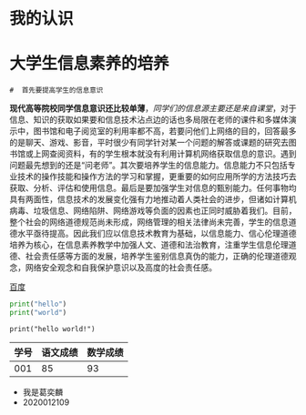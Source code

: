 # 我的认识

# 大学生信息素养的培养

	#  首先要提高学生的信息意识

**现代高等院校同学信息意识还比较单薄**，*同学们的信息源主要还是来自课堂*，对于信息、知识的获取如果要和信息技术沾点边的话也多局限在老师的课件和多媒体演示中，图书馆和电子阅览室的利用率都不高，若要问他们上网络的目的，回答最多的是聊天、游戏、影音，平时很少有同学针对某一个问题的解答或课题的研究去图书馆或上网查阅资料，有的学生根本就没有利用计算机网络获取信息的意识。遇到问题最先想到的还是“问老师”。其次要培养学生的信息能力。信息能力不只包括专业技术的操作技能和操作方法的学习和掌握，更重要的如何应用所学的方法技巧去获取、分析、评估和使用信息。最后是要加强学生对信息的甄别能力。任何事物均具有两面性，信息技术的发展变化强有力地推动着人类社会的进步，但诸如计算机病毒、垃圾信息、网络陷阱、网络游戏等负面的因素也正同时威胁着我们。目前，整个社会的网络道德规范尚未形成，网络管理的相关法律尚未完善，学生的信息道德水平亟待提高。因此我们应以信息技术教育为基础，以信息能力、信心伦理道德培养为核心，在信息素养教学中加强人文、道德和法治教育，注重学生信息伦理道德、社会责任感等方面的发展，培养学生鉴别信息真伪的能力，正确的伦理道德观念，网络安全观念和自我保护意识以及高度的社会责任感。

[百度](http://www.baidu.com)

```python
print("hello")
print("world")
```

`print("hello world!")`

| 学号 | 语文成绩 | 数学成绩 |
| ---- | -------- | -------- |
| 001  | 85       | 93       |

* 我是葛奕麟
* 2020012109